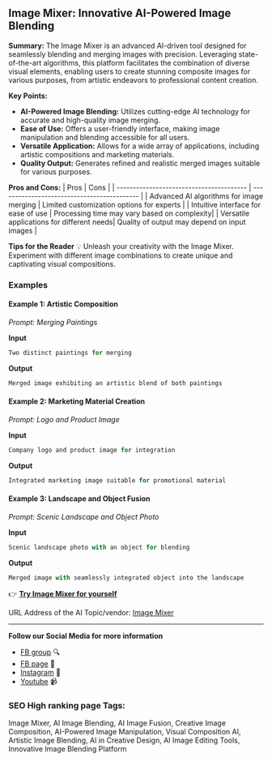 
## Image Mixer: Innovative AI-Powered Image Blending

**Summary:** The Image Mixer is an advanced AI-driven tool designed for seamlessly blending and merging images with precision. Leveraging state-of-the-art algorithms, this platform facilitates the combination of diverse visual elements, enabling users to create stunning composite images for various purposes, from artistic endeavors to professional content creation.

**Key Points:**
- **AI-Powered Image Blending:** Utilizes cutting-edge AI technology for accurate and high-quality image merging.
- **Ease of Use:** Offers a user-friendly interface, making image manipulation and blending accessible for all users.
- **Versatile Application:** Allows for a wide array of applications, including artistic compositions and marketing materials.
- **Quality Output:** Generates refined and realistic merged images suitable for various purposes.

**Pros and Cons:**
| Pros                                     | Cons                                       |
| ---------------------------------------- | ------------------------------------------- |
| Advanced AI algorithms for image merging  | Limited customization options for experts   |
| Intuitive interface for ease of use      | Processing time may vary based on complexity|
| Versatile applications for different needs| Quality of output may depend on input images |

**Tips for the Reader** 💡
Unleash your creativity with the Image Mixer. Experiment with different image combinations to create unique and captivating visual compositions.

### Examples

#### Example 1: Artistic Composition
*Prompt: Merging Paintings*

**Input**
```dart
Two distinct paintings for merging
```

**Output**
```dart
Merged image exhibiting an artistic blend of both paintings
```

#### Example 2: Marketing Material Creation
*Prompt: Logo and Product Image*

**Input**
```dart
Company logo and product image for integration
```

**Output**
```dart
Integrated marketing image suitable for promotional material
```

#### Example 3: Landscape and Object Fusion
*Prompt: Scenic Landscape and Object Photo*

**Input**
```dart
Scenic landscape photo with an object for blending
```

**Output**
```dart
Merged image with seamlessly integrated object into the landscape
```

👉 [**Try Image Mixer for yourself**](https://huggingface.co/spaces/lambdalabs/image-mixer-demo)

URL Address of the AI Topic/vendor: [Image Mixer](https://huggingface.co/spaces/lambdalabs/image-mixer-demo)

---

**Follow our Social Media for more information**
- [FB group](https://www.facebook.com/groups/trionxai) 🔍
- [FB page](https://www.facebook.com/ai.trionxai) 📘
- [Instagram](https://www.instagram.com/trionxai/) 📸
- [Youtube](https://www.youtube.com/@robotdocs/) 📹

### SEO High ranking page Tags: 
Image Mixer, AI Image Blending, AI Image Fusion, Creative Image Composition, AI-Powered Image Manipulation, Visual Composition AI, Artistic Image Blending, AI in Creative Design, AI Image Editing Tools, Innovative Image Blending Platform